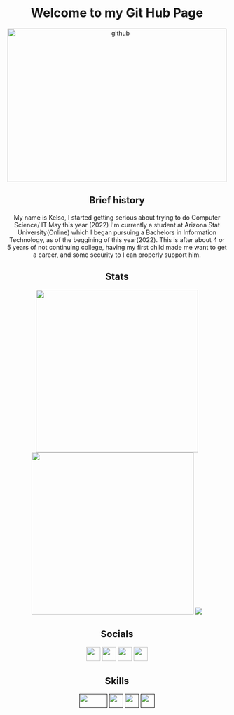 <h1 align="center">Welcome to my Git Hub Page</h1>

<div align="center"><img src="https://i.imgur.com/MvMxQ1a.gif" width="500" height="350" alt="github"></img></div>

<h2 align="center">Brief history</h2>

<div align="center">My name is Kelso, I started getting serious about trying to do Computer Science/ IT May this year (2022)
I'm currently a student at Arizona Stat University(Online) which I began pursuing a Bachelors in Information Technology, as of the beggining of this year(2022). This is after about 4 or 5 years of not continuing college, having my first child made me want to get a career,
and some security to I can properly support him.</div>

## <div align="center">Stats</div> 
<div align="center">
  <img width="370px" src="https://github-readme-stats.vercel.app/api?username=Slok-e&show_icons=true&theme=tokyonight&count_private=true&bg_color=00000000&hide_border=true" />
  <img width="370px" src="https://github-readme-streak-stats.herokuapp.com/?user=Slok-e&theme=tokyonight&background=00000000&hide_border=true" />
  <img src="https://github-readme-stats.vercel.app/api/top-langs/?username=Slok-e&exclude_repo=etrader&exclude+repo=doodlejump&theme=tokyonight&bg_color=00000000&hide_border=true" />
</div>
<p align="center">

<h2 align="center">Socials</h2>
<p align="center">
<a href="http://www.instagram.com/kelso.io/" target="_blank" rel="noreferrer"><img 
src="https://raw.githubusercontent.com/danielcranney/readme-generator/main/public/icons/socials/instagram.svg" width="32" height="32" /></a>
<a href="https://twitter.com/kan_Sloke" target="_blank" rel="noreferrer"><img 
src="https://raw.githubusercontent.com/danielcranney/readme-generator/main/public/icons/socials/twitter.svg" width="32" height="32" /></a>
<a href="https://www.linkedin.com/in/kelso-broderick-18478479/" target="_blank" rel="noreferrer"><img 
src="https://raw.githubusercontent.com/danielcranney/readme-generator/main/public/icons/socials/linkedin.svg" width="32" height="32" /></a>
<a href="https://www.discord.com/users/Slokë#7091" target="_blank" rel="noreferrer"><img 
src="https://raw.githubusercontent.com/danielcranney/readme-generator/main/public/icons/socials/discord.svg" width="32" height="32" /></a>
</p>

<h2 align="center">Skills</h2>
<p align="center">
  <a href=""><img src="https://www.sqlite.org/images/sqlite370_banner.gif" width="64" height="32"></a>
  <a href=""><img src="https://www.sqlite.org/images/sqlite370_banner.gif](https://raw.githubusercontent.com/danielcranney/readme-generator/main/public/icons/skills/html5.svg" width="32" height="32"></a>
  <a href=""><img src="https://www.sqlite.org/images/sqlite370_banner.gif" width="32" height="32"></a>
  <a href=""><img src="https://www.sqlite.org/images/sqlite370_banner.gif" width="32" height="32"></a>
</p>
<!--
Here are some ideas to get you started:

- 🔭 I’m currently working on ...
- 🌱 I’m currently learning ...
- 👯 I’m looking to collaborate on ...
- 🤔 I’m looking for help with ...
- 💬 Ask me about ...
- 📫 How to reach me: ...
- 😄 Pronouns: ...
- ⚡ Fun fact: ...
-->
